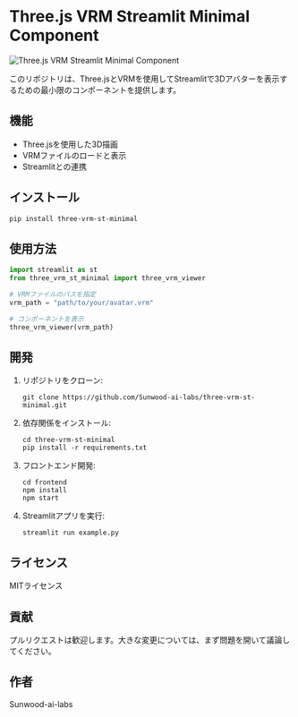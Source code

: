 # Three.js VRM Streamlit Minimal Component

![Three.js VRM Streamlit Minimal Component](https://huggingface.co/datasets/MakiAi/IconAssets/resolve/main/three-vrm-st-minimal.png)

このリポジトリは、Three.jsとVRMを使用してStreamlitで3Dアバターを表示するための最小限のコンポーネントを提供します。

## 機能

- Three.jsを使用した3D描画
- VRMファイルのロードと表示
- Streamlitとの連携

## インストール

```bash
pip install three-vrm-st-minimal
```

## 使用方法

```python
import streamlit as st
from three_vrm_st_minimal import three_vrm_viewer

# VRMファイルのパスを指定
vrm_path = "path/to/your/avatar.vrm"

# コンポーネントを表示
three_vrm_viewer(vrm_path)
```

## 開発

1. リポジトリをクローン:
   ```
   git clone https://github.com/Sunwood-ai-labs/three-vrm-st-minimal.git
   ```

2. 依存関係をインストール:
   ```
   cd three-vrm-st-minimal
   pip install -r requirements.txt
   ```

3. フロントエンド開発:
   ```
   cd frontend
   npm install
   npm start
   ```

4. Streamlitアプリを実行:
   ```
   streamlit run example.py
   ```

## ライセンス

MITライセンス

## 貢献

プルリクエストは歓迎します。大きな変更については、まず問題を開いて議論してください。

## 作者

Sunwood-ai-labs
